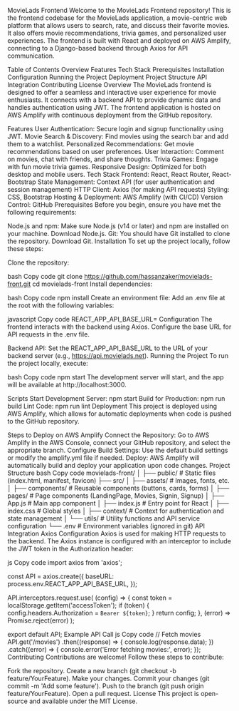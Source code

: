 MovieLads Frontend
Welcome to the MovieLads Frontend repository! This is the frontend codebase for the MovieLads application, a movie-centric web platform that allows users to search, rate, and discuss their favorite movies. It also offers movie recommendations, trivia games, and personalized user experiences. The frontend is built with React and deployed on AWS Amplify, connecting to a Django-based backend through Axios for API communication.

Table of Contents
Overview
Features
Tech Stack
Prerequisites
Installation
Configuration
Running the Project
Deployment
Project Structure
API Integration
Contributing
License
Overview
The MovieLads frontend is designed to offer a seamless and interactive user experience for movie enthusiasts. It connects with a backend API to provide dynamic data and handles authentication using JWT. The frontend application is hosted on AWS Amplify with continuous deployment from the GitHub repository.

Features
User Authentication: Secure login and signup functionality using JWT.
Movie Search & Discovery: Find movies using the search bar and add them to a watchlist.
Personalized Recommendations: Get movie recommendations based on user preferences.
User Interaction: Comment on movies, chat with friends, and share thoughts.
Trivia Games: Engage with fun movie trivia games.
Responsive Design: Optimized for both desktop and mobile users.
Tech Stack
Frontend: React, React Router, React-Bootstrap
State Management: Context API (for user authentication and session management)
HTTP Client: Axios (for making API requests)
Styling: CSS, Bootstrap
Hosting & Deployment: AWS Amplify (with CI/CD)
Version Control: GitHub
Prerequisites
Before you begin, ensure you have met the following requirements:

Node.js and npm: Make sure Node.js (v14 or later) and npm are installed on your machine. Download Node.js.
Git: You should have Git installed to clone the repository. Download Git.
Installation
To set up the project locally, follow these steps:

Clone the repository:

bash
Copy code
git clone https://github.com/hassanzaker/movielads-front.git
cd movielads-front
Install dependencies:

bash
Copy code
npm install
Create an environment file: Add an .env file at the root with the following variables:

javascript
Copy code
REACT_APP_API_BASE_URL=<Your Backend API Base URL>
Configuration
The frontend interacts with the backend using Axios. Configure the base URL for API requests in the .env file.

Backend API: Set the REACT_APP_API_BASE_URL to the URL of your backend server (e.g., https://api.movielads.net).
Running the Project
To run the project locally, execute:

bash
Copy code
npm start
The development server will start, and the app will be available at http://localhost:3000.

Scripts
Start Development Server: npm start
Build for Production: npm run build
Lint Code: npm run lint
Deployment
This project is deployed using AWS Amplify, which allows for automatic deployments when code is pushed to the GitHub repository.

Steps to Deploy on AWS Amplify
Connect the Repository: Go to AWS Amplify in the AWS Console, connect your GitHub repository, and select the appropriate branch.
Configure Build Settings: Use the default build settings or modify the amplify.yml file if needed.
Deploy: AWS Amplify will automatically build and deploy your application upon code changes.
Project Structure
bash
Copy code
movielads-front/
│
├── public/               # Static files (index.html, manifest, favicon)
├── src/
│   ├── assets/           # Images, fonts, etc.
│   ├── components/       # Reusable components (buttons, cards, forms)
│   ├── pages/            # Page components (LandingPage, Movies, Signin, Signup)
│   ├── App.js            # Main app component
│   ├── index.js          # Entry point for React
│   ├── index.css         # Global styles
│   ├── context/          # Context for authentication and state management
│   └── utils/            # Utility functions and API service configuration
└── .env                  # Environment variables (ignored in git)
API Integration
Axios Configuration
Axios is used for making HTTP requests to the backend. The Axios instance is configured with an interceptor to include the JWT token in the Authorization header:

js
Copy code
import axios from 'axios';

const API = axios.create({
  baseURL: process.env.REACT_APP_API_BASE_URL,
});

API.interceptors.request.use(
  (config) => {
    const token = localStorage.getItem('accessToken');
    if (token) {
      config.headers.Authorization = `Bearer ${token}`;
    }
    return config;
  },
  (error) => Promise.reject(error)
);

export default API;
Example API Call
js
Copy code
// Fetch movies
API.get('/movies')
  .then((response) => {
    console.log(response.data);
  })
  .catch((error) => {
    console.error('Error fetching movies:', error);
  });
Contributing
Contributions are welcome! Follow these steps to contribute:

Fork the repository.
Create a new branch (git checkout -b feature/YourFeature).
Make your changes.
Commit your changes (git commit -m 'Add some feature').
Push to the branch (git push origin feature/YourFeature).
Open a pull request.
License
This project is open-source and available under the MIT License.

